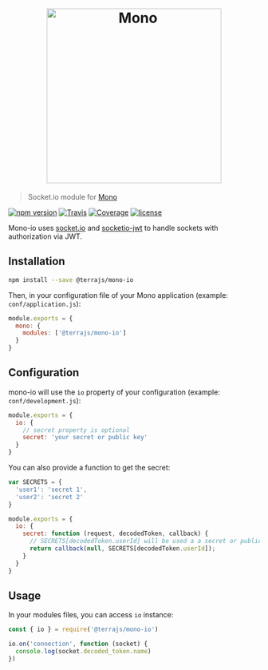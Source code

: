 <h1 align="center"><img src="https://user-images.githubusercontent.com/904724/31045653-d73c6302-a5e8-11e7-8db6-058077d4a848.png" width="350" alt="Mono"/></h1>

> Socket.io module for [Mono](https://github.com/terrajs/mono)

[![npm version](https://img.shields.io/npm/v/@terrajs/mono-io.svg)](https://www.npmjs.com/package/@terrajs/mono-io)
[![Travis](https://img.shields.io/travis/terrajs/mono-io/master.svg)](https://travis-ci.org/terrajs/mono-io)
[![Coverage](https://img.shields.io/codecov/c/github/terrajs/mono-io/master.svg)](https://codecov.io/gh/terrajs/mono-io.js)
[![license](https://img.shields.io/github/license/terrajs/mono-io.svg)](https://github.com/terrajs/mono-io/blob/master/LICENSE)

Mono-io uses [socket.io](https://github.com/socketio/socket.io) and [socketio-jwt](https://github.com/auth0-community/socketio-jwt) to handle sockets with authorization via JWT.

## Installation

```bash
npm install --save @terrajs/mono-io
```

Then, in your configuration file of your Mono application (example: `conf/application.js`):

```js
module.exports = {
  mono: {
    modules: ['@terrajs/mono-io']
  }
}
```

## Configuration

mono-io will use the `io` property of your configuration (example: `conf/development.js`):

```js
module.exports = {
  io: {
    // secret property is optional
    secret: 'your secret or public key'
  }
}
```

You can also provide a function to get the secret:

```js
var SECRETS = {
  'user1': 'secret 1',
  'user2': 'secret 2'
}

module.exports = {
  io: {
    secret: function (request, decodedToken, callback) {
      // SECRETS[decodedToken.userId] will be used a a secret or public key for connection user.
      return callback(null, SECRETS[decodedToken.userId]);
    }
  }
}
```

## Usage

In your modules files, you can access `io` instance:

```js
const { io } = require('@terrajs/mono-io')

io.on('connection', function (socket) {
  console.log(socket.decoded_token.name)
})
```
